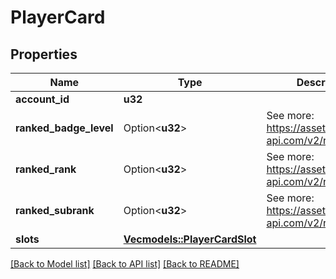 # PlayerCard

## Properties

Name | Type | Description | Notes
------------ | ------------- | ------------- | -------------
**account_id** | **u32** |  | 
**ranked_badge_level** | Option<**u32**> | See more: <https://assets.deadlock-api.com/v2/ranks> | [optional]
**ranked_rank** | Option<**u32**> | See more: <https://assets.deadlock-api.com/v2/ranks> | [optional]
**ranked_subrank** | Option<**u32**> | See more: <https://assets.deadlock-api.com/v2/ranks> | [optional]
**slots** | [**Vec<models::PlayerCardSlot>**](PlayerCardSlot.md) |  | 

[[Back to Model list]](../README.md#documentation-for-models) [[Back to API list]](../README.md#documentation-for-api-endpoints) [[Back to README]](../README.md)


